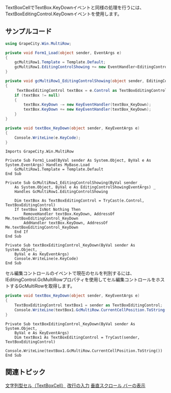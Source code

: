TextBoxCellでTextBox.KeyDownイベントと同様の処理を行うには、TextBoxEditingControl.KeyDownイベントを使用します。

## サンプルコード

```csharp
using GrapeCity.Win.MultiRow;

private void Form1_Load(object sender, EventArgs e)
{
    gcMultiRow1.Template = Template.Default;
    gcMultiRow1.EditingControlShowing += new EventHandler<EditingControlShowingEventArgs>(gcMultiRow1_EditingControlShowing);
}

private void gcMultiRow1_EditingControlShowing(object sender, EditingControlShowingEventArgs e)
{
     TextBoxEditingControl textBox = e.Control as TextBoxEditingControl;
    if (textBox != null)
    {
        textBox.KeyDown -= new KeyEventHandler(textBox_KeyDown);
        textBox.KeyDown += new KeyEventHandler(textBox_KeyDown);
    }
}

private void textBox_KeyDown(object sender, KeyEventArgs e)
{
    Console.WriteLine(e.KeyCode);
}
```

```vbnet
Imports GrapeCity.Win.MultiRow

Private Sub Form1_Load(ByVal sender As System.Object, ByVal e As System.EventArgs) Handles MyBase.Load
    GcMultiRow1.Template = Template.Default
End Sub

Private Sub GcMultiRow1_EditingControlShowing(ByVal sender _
    As System.Object, ByVal e As EditingControlShowingEventArgs) _
    Handles GcMultiRow1.EditingControlShowing

    Dim textBox As TextBoxEditingControl = TryCast(e.Control, TextBoxEditingControl)
    If textBox IsNot Nothing Then
        RemoveHandler textBox.KeyDown, AddressOf Me.textBoxEditingControl_KeyDown
        AddHandler textBox.KeyDown, AddressOf Me.textBoxEditingControl_KeyDown
    End If
End Sub

Private Sub textBoxEditingControl_KeyDown(ByVal sender As System.Object, _
    ByVal e As KeyEventArgs)
    Console.WriteLine(e.KeyCode)
End Sub
```
セル編集コントロールのイベントで現在のセルを判別するには、IEditingControl.GcMultiRowプロパティを使用してセル編集コントロールをホストするGcMultiRowを取得します。
```csharp
private void textBox_KeyDown(object sender, KeyEventArgs e)
{
    TextBoxEditingControl textBox1 = sender as TextBoxEditingControl;
    Console.WriteLine(textBox1.GcMultiRow.CurrentCellPosition.ToString());
}
```

```vbnet
Private Sub textBoxEditingControl_KeyDown(ByVal sender As System.Object, _
    ByVal e As KeyEventArgs)
    Dim textBox1 As TextBoxEditingControl = TryCast(sender, TextBoxEditingControl)
    Console.WriteLine(textBox1.GcMultiRow.CurrentCellPosition.ToString())
End Sub
```

## 関連トピック

[文字列型セル（TextBoxCell）](gcdocsite__documentlink?toc-item-id=1b6c7280-45b3-4c45-a239-a64c1bdd0242)
[改行の入力](gcdocsite__documentlink?toc-item-id=67a9ebdf-4cb6-43b9-8add-4f648899ddcb)
[垂直スクロール バーの表示](gcdocsite__documentlink?toc-item-id=f8aafa29-710b-43fd-8254-5f1eb57f648a)